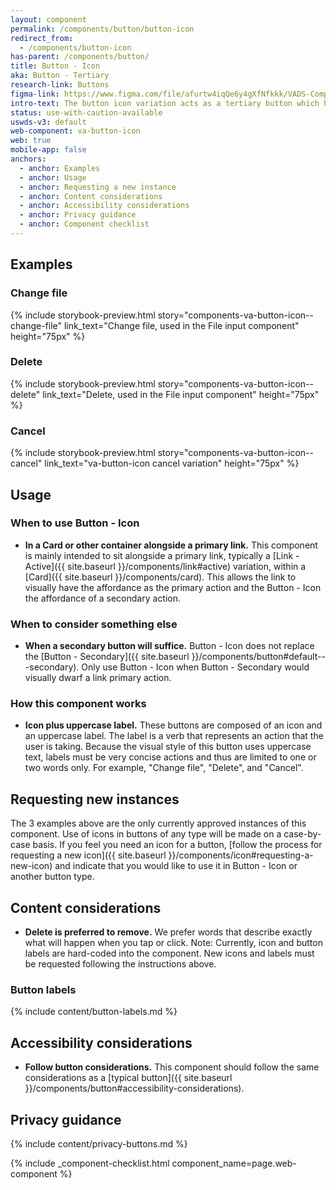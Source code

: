 ```yaml
---
layout: component
permalink: /components/button/button-icon
redirect_from:
  - /components/button-icon
has-parent: /components/button/
title: Button - Icon
aka: Button - Tertiary
research-link: Buttons
figma-link: https://www.figma.com/file/afurtw4iqQe6y4gXfNfkkk/VADS-Component-Library?type=design&node-id=6554%3A11058&mode=design&t=4Zo01aEkp6l4faTn-1
intro-text: The button icon variation acts as a tertiary button which has equal visual prominence to Link - Action and thus can be used in contexts that require a mix of links and buttons. 
status: use-with-caution-available
uswds-v3: default
web-component: va-button-icon
web: true
mobile-app: false
anchors:
  - anchor: Examples
  - anchor: Usage
  - anchor: Requesting a new instance
  - anchor: Content considerations
  - anchor: Accessibility considerations
  - anchor: Privacy guidance
  - anchor: Component checklist
---
```


## Examples

### Change file

{% include storybook-preview.html story="components-va-button-icon--change-file" link_text="Change file, used in the File input component" height="75px" %}

### Delete

{% include storybook-preview.html story="components-va-button-icon--delete" link_text="Delete, used in the File input component" height="75px" %}

### Cancel

{% include storybook-preview.html story="components-va-button-icon--cancel" link_text="va-button-icon cancel variation" height="75px" %}

## Usage

### When to use Button - Icon

* **In a Card or other container alongside a primary link.** This component is mainly intended to sit alongside a primary link, typically a [Link - Active]({{ site.baseurl }}/components/link#active) variation, within a [Card]({{ site.baseurl }}/components/card). This allows the link to visually have the affordance as the primary action and the Button - Icon the affordance of a secondary action.

### When to consider something else

* **When a secondary button will suffice.** Button - Icon does not replace the [Button - Secondary]({{ site.baseurl }}/components/button#default---secondary). Only use Button - Icon when Button - Secondary would visually dwarf a link primary action.

### How this component works

* **Icon plus uppercase label.** These buttons are composed of an icon and an uppercase label. The label is a verb that represents an action that the user is taking. Because the visual style of this button uses uppercase text, labels must be very concise actions and thus are limited to one or two words only. For example, "Change file", "Delete", and "Cancel".

## Requesting new instances

The 3 examples above are the only currently approved instances of this component. Use of icons in buttons of any type will be made on a case-by-case basis. If you feel you need an icon for a button, [follow the process for requesting a new icon]({{ site.baseurl }}/components/icon#requesting-a-new-icon) and indicate that you would like to use it in Button - Icon or another button type.

## Content considerations

* **Delete is preferred to remove.** We prefer words that describe exactly what will happen when you tap or click. Note: Currently, icon and button labels are hard-coded into the component. New icons and labels must be requested following the instructions above.

### Button labels

{% include content/button-labels.md %}

## Accessibility considerations

* **Follow button considerations.** This component should follow the same considerations as a [typical button]({{ site.baseurl }}/components/button#accessibility-considerations).

## Privacy guidance

{% include content/privacy-buttons.md %}

{% include _component-checklist.html component_name=page.web-component %}
